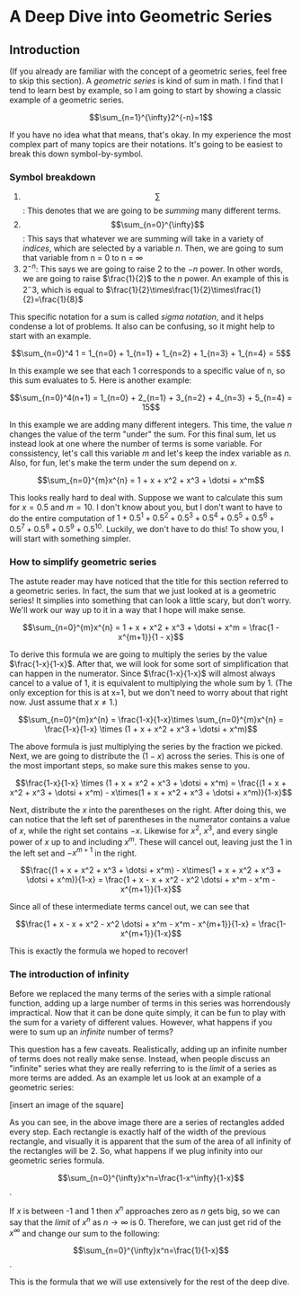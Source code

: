 # A Deep Dive into Geometric Series

## Introduction

(If you already are familiar with the concept of a geometric series, feel free to skip this section). A *geometric series* is kind of sum in math. I find that I tend to learn best by example, so I am going to start by showing a classic example of a geometric series.

$$\sum_{n=1}^{\infty}2^{-n}=1$$

If you have no idea what that means, that's okay. In my experience the most complex part of many topics are their notations. It's going to be easiest to break this down symbol-by-symbol.

### Symbol breakdown
1. $$\sum$$: This denotes that we are going to be *summing* many different terms.
2. $$\sum_{n=0}^{\infty}$$: This says that whatever we are summing will take in a variety of *indices*, which are selected by a variable $n$. Then, we are going to sum that variable from n = 0 to n = $\infty$
3. $2^{-n}$: This says we are going to raise $2$ to the $-n$ power. In other words, we are going to raise $\frac{1}{2}$ to the $n$ power. An example of this is $2^-3$, which is equal to $\frac{1}{2}\times\frac{1}{2}\times\frac{1}{2}=\frac{1}{8}$

This specific notation for a sum is called *sigma notation*, and it helps condense a lot of problems. It also can be confusing, so it might help to start with an example.

$$\sum_{n=0}^4 1 = 1_{n=0} + 1_{n=1} + 1_{n=2} + 1_{n=3} + 1_{n=4} = 5$$

In this example we see that each $1$ corresponds to a specific value of n, so this sum evaluates to 5. Here is another example:

$$\sum_{n=0}^4(n+1) = 1_{n=0} + 2_{n=1} + 3_{n=2} + 4_{n=3} + 5_{n=4} = 15$$

In this example we are adding many different integers. This time, the value $n$ changes the value of the term "under" the sum. For this final sum, let us instead look at one where the number of terms is some variable. For conssistency, let's call this variable $m$ and let's keep the index variable as $n$. Also, for fun, let's make the term under the sum depend on $x$.

$$\sum_{n=0}^{m}x^{n} = 1 + x + x^2 + x^3 + \dotsi + x^m$$

This looks really hard to deal with. Suppose we want to calculate this sum for $x=0.5$ and $m=10$. I don't know about you, but I don't want to have to do the entire computation of $1 + 0.5^1 + 0.5^2 + 0.5^3 + 0.5^4 + 0.5^5 + 0.5^6 + 0.5^7 + 0.5^8 + 0.5^9 + 0.5^{10}$. Luckily, we don't have to do this! To show you, I will start with something simpler.

### How to simplify geometric series

The astute reader may have noticed that the title for this section referred to a geometric series. In fact, the sum that we just looked at is a geometric series! It simplies into something that can look a little scary, but don't worry. We'll work our way up to it in a way that I hope will make sense.

$$\sum_{n=0}^{m}x^{n} = 1 + x + x^2 + x^3 + \dotsi + x^m = \frac{1 - x^{m+1}}{1 - x}$$

To derive this formula we are going to multiply the series by the value $\frac{1-x}{1-x}$. After that, we will look for some sort of simplification that can happen in the numerator. Since $\frac{1-x}{1-x}$ will almost always cancel to a value of 1, it is equivalent to multiplying the whole sum by 1. (The only exception for this is at x=1, but we don't need to worry about that right now. Just assume that $x \neq 1$.)

$$\sum_{n=0}^{m}x^{n} = \frac{1-x}{1-x}\times \sum_{n=0}^{m}x^{n} = \frac{1-x}{1-x} \times (1 + x + x^2 + x^3 + \dotsi + x^m)$$

The above formula is just multiplying the series by the fraction we picked. Next, we are going to distribute the $(1-x)$ across the series. This is one of the most important steps, so make sure this makes sense to you.

$$\frac{1-x}{1-x} \times (1 + x + x^2 + x^3 + \dotsi + x^m) = \frac{(1 + x + x^2 + x^3 + \dotsi + x^m) - x\times(1 + x + x^2 + x^3 + \dotsi + x^m)}{1-x}$$

Next, distribute the $x$ into the parentheses on the right. After doing this, we can notice that the left set of parentheses in the numerator contains a value of $x$, while the right set contains $-x$. Likewise for $x^2$, $x^3$, and every single power of $x$ up to and including $x^m$. These will cancel out, leaving just the $1$ in the left set and $-x^{m+1}$ in the right. 

$$\frac{(1 + x + x^2 + x^3 + \dotsi + x^m) - x\times(1 + x + x^2 + x^3 + \dotsi + x^m)}{1-x} = \frac{1 + x - x + x^2 - x^2 \dotsi + x^m - x^m - x^{m+1}}{1-x}$$

Since all of these intermediate terms cancel out, we can see that 

$$\frac{1 + x - x + x^2 - x^2 \dotsi + x^m - x^m - x^{m+1}}{1-x} = \frac{1-x^{m+1}}{1-x}$$

This is exactly the formula we hoped to recover!

### The introduction of infinity

Before we replaced the many terms of the series with a simple rational function, adding up a large number of terms in this series was horrendously impractical. Now that it can be done quite simply, it can be fun to play with the sum for a variety of different values. However, what happens if you were to sum up an *infinite* number of terms? 

This question has a few caveats. Realistically, adding up an infinite number of terms does not really make sense. Instead, when people discuss an "infinite" series what they are really referring to is the *limit* of a series as more terms are added. As an example let us look at an example of a geometric series:

[insert an image of the square]

As you can see, in the above image there are a series of rectangles added every step. Each rectangle is exactly half of the width of the previous rectangle, and visually it is apparent that the sum of the area of all infinity of the rectangles will be 2. So, what happens if we plug infinity into our geometric series formula.

$$\sum_{n=0}^{\infty}x^n=\frac{1-x^\infty}{1-x}$$.

If $x$ is between -1 and 1 then $x^n$ approaches zero as $n$ gets big, so we can say that the *limit* of $x^n$ as $n\rightarrow\infty$ is $0$. Therefore, we can just get rid of the $x^\infty$ and change our sum to the following:

$$\sum_{n=0}^{\infty}x^n=\frac{1}{1-x}$$.

This is the formula that we will use extensively for the rest of the deep dive.